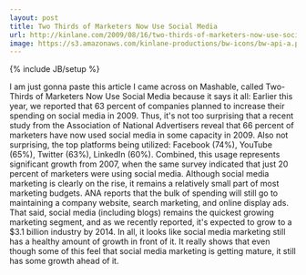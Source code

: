 ```yaml
---
layout: post
title: Two Thirds of Marketers Now Use Social Media
url: http://kinlane.com/2009/08/16/two-thirds-of-marketers-now-use-social-media/
image: https://s3.amazonaws.com/kinlane-productions/bw-icons/bw-api-a.png
---
```

{% include JB/setup %}
I am just gonna paste this article I came across on Mashable, called Two-Thirds of Marketers Now Use Social Media because it says it all:
Earlier this year, we reported that 63 percent of companies planned to increase their spending on social media in 2009.  Thus, it's not too surprising that a recent study from the Association of National Advertisers reveal that 66 percent of marketers have now used social media in some capacity in 2009.
Also not surprising, the top platforms being utilized: Facebook (74%), YouTube (65%), Twitter (63%), LinkedIn (60%). Combined, this usage represents significant growth from 2007, when the same survey indicated that just 20 percent of marketers were using social media.
Although social media marketing is clearly on the rise, it remains a relatively small part of most marketing budgets. ANA reports that the bulk of spending will still go to maintaining a company website, search marketing, and online display ads.
That said, social media (including blogs) remains the quickest growing marketing segment, and as we recently reported, it's expected to grow to a $3.1 billion industry by 2014.  In all, it looks like social media marketing still has a healthy amount of growth in front of it.
It really shows that even though some of this feel that social media marketing is getting mature, it still has some growth ahead of it.
